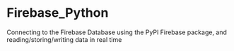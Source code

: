 # Firebase_Python
Connecting to the Firebase Database using the PyPI Firebase package, and reading/storing/writing data in real time
